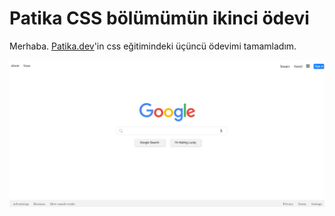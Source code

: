 # Patika CSS bölümümün ikinci ödevi

Merhaba. [Patika.dev](https://www.patika.dev/tr)'in css eğitimindeki üçüncü ödevimi tamamladım.

<img src="img/google.PNG" alt="google">